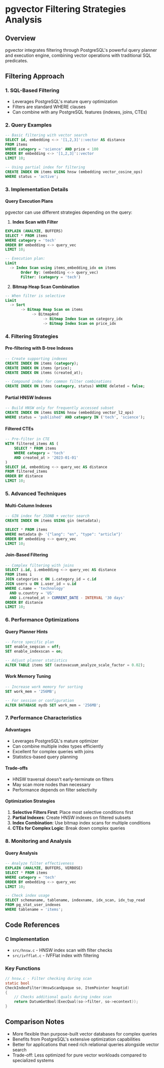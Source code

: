 # pgvector Filtering Strategies Analysis

## Overview
pgvector integrates filtering through PostgreSQL's powerful query planner and execution engine, combining vector operations with traditional SQL predicates.

## Filtering Approach

### 1. **SQL-Based Filtering**
- Leverages PostgreSQL's mature query optimization
- Filters are standard WHERE clauses
- Can combine with any PostgreSQL features (indexes, joins, CTEs)

### 2. **Query Examples**
```sql
-- Basic filtering with vector search
SELECT id, embedding <-> '[1,2,3]'::vector AS distance
FROM items
WHERE category = 'science' AND price < 100
ORDER BY embedding <-> '[1,2,3]'::vector
LIMIT 10;

-- Using partial index for filtering
CREATE INDEX ON items USING hnsw (embedding vector_cosine_ops)
WHERE status = 'active';
```

### 3. **Implementation Details**

#### Query Execution Plans
pgvector can use different strategies depending on the query:

1. **Index Scan with Filter**
```sql
EXPLAIN (ANALYZE, BUFFERS) 
SELECT * FROM items 
WHERE category = 'tech' 
ORDER BY embedding <-> query_vec 
LIMIT 10;

-- Execution plan:
Limit
  -> Index Scan using items_embedding_idx on items
       Order By: (embedding <-> query_vec)
       Filter: (category = 'tech')
```

2. **Bitmap Heap Scan Combination**
```sql
-- When filter is selective
Limit
  -> Sort
       -> Bitmap Heap Scan on items
            -> BitmapAnd
                 -> Bitmap Index Scan on category_idx
                 -> Bitmap Index Scan on price_idx
```

### 4. **Filtering Strategies**

#### Pre-filtering with B-tree Indexes
```sql
-- Create supporting indexes
CREATE INDEX ON items (category);
CREATE INDEX ON items (price);
CREATE INDEX ON items (created_at);

-- Compound index for common filter combinations
CREATE INDEX ON items (category, status) WHERE deleted = false;
```

#### Partial HNSW Indexes
```sql
-- Build HNSW only for frequently accessed subset
CREATE INDEX ON items USING hnsw (embedding vector_l2_ops)
WHERE status = 'published' AND category IN ('tech', 'science');
```

#### Filtered CTEs
```sql
-- Pre-filter in CTE
WITH filtered_items AS (
    SELECT * FROM items 
    WHERE category = 'tech' 
    AND created_at > '2023-01-01'
)
SELECT id, embedding <-> query_vec AS distance
FROM filtered_items
ORDER BY distance
LIMIT 10;
```

### 5. **Advanced Techniques**

#### Multi-Column Indexes
```sql
-- GIN index for JSONB + vector search
CREATE INDEX ON items USING gin (metadata);

SELECT * FROM items
WHERE metadata @> '{"lang": "en", "type": "article"}'
ORDER BY embedding <-> query_vec
LIMIT 10;
```

#### Join-Based Filtering
```sql
-- Complex filtering with joins
SELECT i.id, i.embedding <-> query_vec AS distance
FROM items i
JOIN categories c ON i.category_id = c.id
JOIN users u ON i.user_id = u.id
WHERE c.name = 'technology' 
  AND u.country = 'US'
  AND i.created_at > CURRENT_DATE - INTERVAL '30 days'
ORDER BY distance
LIMIT 10;
```

### 6. **Performance Optimizations**

#### Query Planner Hints
```sql
-- Force specific plan
SET enable_seqscan = off;
SET enable_indexscan = on;

-- Adjust planner statistics
ALTER TABLE items SET (autovacuum_analyze_scale_factor = 0.02);
```

#### Work Memory Tuning
```sql
-- Increase work memory for sorting
SET work_mem = '256MB';

-- For session or configuration
ALTER DATABASE mydb SET work_mem = '256MB';
```

### 7. **Performance Characteristics**

#### Advantages
- Leverages PostgreSQL's mature optimizer
- Can combine multiple index types efficiently
- Excellent for complex queries with joins
- Statistics-based query planning

#### Trade-offs
- HNSW traversal doesn't early-terminate on filters
- May scan more nodes than necessary
- Performance depends on filter selectivity

#### Optimization Strategies
1. **Selective Filters First**: Place most selective conditions first
2. **Partial Indexes**: Create HNSW indexes on filtered subsets
3. **Index Combination**: Use bitmap index scans for multiple conditions
4. **CTEs for Complex Logic**: Break down complex queries

### 8. **Monitoring and Analysis**

#### Query Analysis
```sql
-- Analyze filter effectiveness
EXPLAIN (ANALYZE, BUFFERS, VERBOSE)
SELECT * FROM items
WHERE category = 'tech'
ORDER BY embedding <-> query_vec
LIMIT 10;

-- Check index usage
SELECT schemaname, tablename, indexname, idx_scan, idx_tup_read
FROM pg_stat_user_indexes
WHERE tablename = 'items';
```

## Code References

### C Implementation
- `src/hnsw.c` - HNSW index scan with filter checks
- `src/ivfflat.c` - IVFFlat index with filtering

### Key Functions
```c
// hnsw.c - Filter checking during scan
static bool
CheckIndexFilter(HnswScanOpaque so, ItemPointer heaptid)
{
    // Checks additional quals during index scan
    return DatumGetBool(ExecQual(so->filter, so->econtext));
}
```

## Comparison Notes
- More flexible than purpose-built vector databases for complex queries
- Benefits from PostgreSQL's extensive optimization capabilities
- Better for applications that need rich relational queries alongside vector search
- Trade-off: Less optimized for pure vector workloads compared to specialized systems